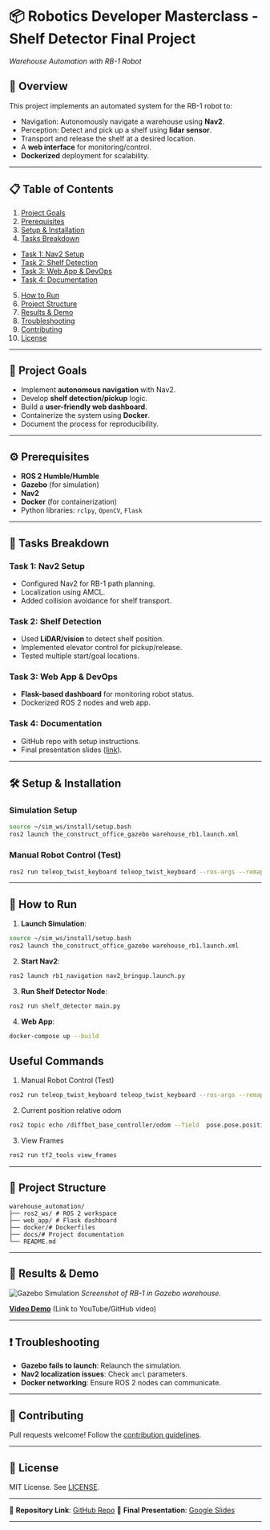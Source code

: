 # 📦 Robotics Developer Masterclass - Shelf Detector Final Project
*Warehouse Automation with RB-1 Robot*

## 🚀 Overview
This project implements an automated system for the RB-1 robot to:
- Navigation: Autonomously navigate a warehouse using **Nav2**.
- Perception: Detect and pick up a shelf using **lidar sensor**.
- Transport and release the shelf at a desired location.
- A **web interface** for monitoring/control.
- **Dockerized** deployment for scalability.

---

## 📋 Table of Contents
1. [Project Goals](#-project-goals)
2. [Prerequisites](#-prerequisites)
3. [Setup & Installation](#-setup--installation)
4. [Tasks Breakdown](#-tasks-breakdown)
 - [Task 1: Nav2 Setup](#task-1-nav2-setup)
 - [Task 2: Shelf Detection](#task-2-shelf-detection)
 - [Task 3: Web App & DevOps](#task-3-web-app--devops)
 - [Task 4: Documentation](#task-4-documentation)
5. [How to Run](#-how-to-run)
6. [Project Structure](#-project-structure)
7. [Results & Demo](#-results--demo)
8. [Troubleshooting](#-troubleshooting)
9. [Contributing](#-contributing)
10. [License](#-license)

---

## 🎯 Project Goals
- Implement **autonomous navigation** with Nav2.
- Develop **shelf detection/pickup** logic.
- Build a **user-friendly web dashboard**.
- Containerize the system using **Docker**.
- Document the process for reproducibility.

---

## ⚙️ Prerequisites
- **ROS 2 Humble/Humble**
- **Gazebo** (for simulation)
- **Nav2**
- **Docker** (for containerization)
- Python libraries: `rclpy`, `OpenCV`, `Flask`

---

## 📌 Tasks Breakdown

### **Task 1: Nav2 Setup**
- Configured Nav2 for RB-1 path planning.
- Localization using AMCL.
- Added collision avoidance for shelf transport.

### **Task 2: Shelf Detection**
- Used **LiDAR/vision** to detect shelf position.
- Implemented elevator control for pickup/release.
- Tested multiple start/goal locations.

### **Task 3: Web App & DevOps**
- **Flask-based dashboard** for monitoring robot status.
- Dockerized ROS 2 nodes and web app.

### **Task 4: Documentation**
- GitHub repo with setup instructions.
- Final presentation slides ([link](#)).

---
## 🛠️ Setup & Installation
### Simulation Setup
```bash
source ~/sim_ws/install/setup.bash
ros2 launch the_construct_office_gazebo warehouse_rb1.launch.xml
```

### Manual Robot Control (Test)
```bash
ros2 run teleop_twist_keyboard teleop_twist_keyboard --ros-args --remap cmd_vel:=/diffbot_base_controller/cmd_vel_unstamped
```

---

## 🏃 How to Run
1. **Launch Simulation**:
```bash
source ~/sim_ws/install/setup.bash
ros2 launch the_construct_office_gazebo warehouse_rb1.launch.xml
```
2. **Start Nav2**:
```bash
ros2 launch rb1_navigation nav2_bringup.launch.py
```
3. **Run Shelf Detector Node**:
```bash
ros2 run shelf_detector main.py
```
4. **Web App**:
```bash
docker-compose up --build
```

## **Useful Commands**

1. Manual Robot Control (Test)
```bash
ros2 run teleop_twist_keyboard teleop_twist_keyboard --ros-args --remap cmd_vel:=/diffbot_base_controller/cmd_vel_unstamped
```

2. Current position relative odom
```bash
ros2 topic echo /diffbot_base_controller/odom --field  pose.pose.position --once
```
3. View Frames
```bash
ros2 run tf2_tools view_frames
```

---

## 📂 Project Structure
```
warehouse_automation/
├── ros2_ws/ # ROS 2 workspace
├── web_app/ # Flask dashboard
├── docker/# Dockerfiles
├── docs/# Project documentation
└── README.md
```

---

## 📸 Results & Demo
![Gazebo Simulation](assets/gazebo_screenshot.png)
*Screenshot of RB-1 in Gazebo warehouse.*

[**Video Demo**](#) (Link to YouTube/GitHub video)

---

## ❗ Troubleshooting
- **Gazebo fails to launch**: Relaunch the simulation.
- **Nav2 localization issues**: Check `amcl` parameters.
- **Docker networking**: Ensure ROS 2 nodes can communicate.

---

## 🤝 Contributing
Pull requests welcome! Follow the [contribution guidelines](CONTRIBUTING.md).

---

## 📜 License
MIT License. See [LICENSE](LICENSE).

---

🔗 **Repository Link**: [GitHub Repo](#)
🎤 **Final Presentation**: [Google Slides](#)

---
